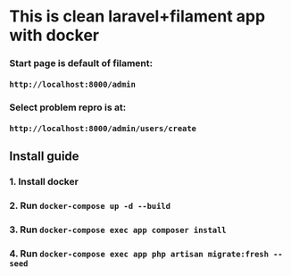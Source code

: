 # This is clean laravel+filament app with docker

### Start page is default of filament: <br><br> `http://localhost:8000/admin`
### Select problem repro is at: <br><br> `http://localhost:8000/admin/users/create`

## Install guide
### 1. Install docker
### 2. Run `docker-compose up -d --build`
### 3. Run `docker-compose exec app composer install`
### 4. Run `docker-compose exec app php artisan migrate:fresh --seed`
